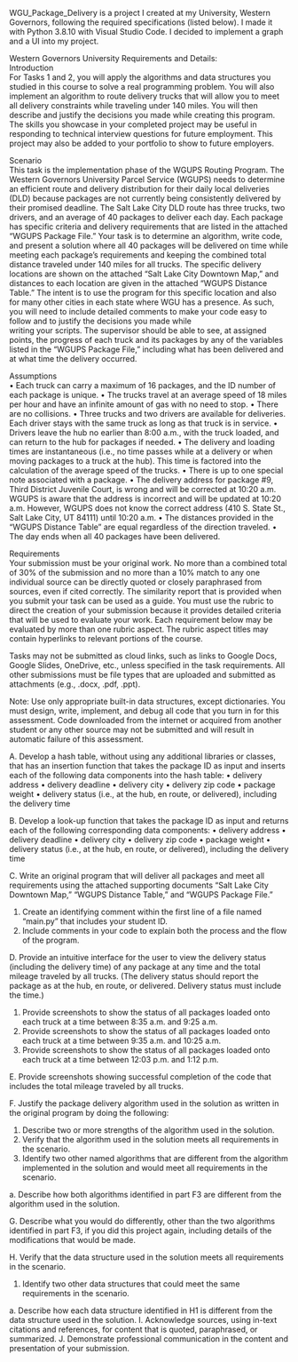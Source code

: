 WGU_Package_Delivery is a project I created at my University, Western Governors, following the required specifications (listed below).
I made it with Python 3.8.10 with Visual Studio Code. I decided to implement a graph and a UI into my project.

Western Governors University Requirements and Details:</br>
Introduction</br>
For Tasks 1 and 2, you will apply the algorithms and data structures you studied in this course to solve a real programming problem. 
You will also implement an algorithm to route delivery trucks that will allow you to meet all delivery constraints while traveling under 140 miles. 
You will then describe and justify the decisions you made while creating this program.
The skills you showcase in your completed project may be useful in responding to technical interview questions for future employment. 
This project may also be added to your portfolio to show to future employers.

Scenario</br>
This task is the implementation phase of the WGUPS Routing Program.
The Western Governors University Parcel Service (WGUPS) needs to determine an efficient route and delivery distribution for their daily local deliveries (DLD)
because packages are not currently being consistently delivered by their promised deadline. The Salt Lake City DLD route has three trucks, two drivers,
and an average of 40 packages to deliver each day. Each package has specific criteria and delivery requirements that are listed in the attached “WGUPS Package File.”
Your task is to determine an algorithm, write code, and present a solution where all 40 packages will be delivered on time while meeting each package’s requirements and
keeping the combined total distance traveled under 140 miles for all trucks. The specific delivery locations are shown on the attached “Salt Lake City Downtown Map,” 
and distances to each location are given in the attached “WGUPS Distance Table.” The intent is to use the program for this specific location and also for many other cities
in each state where WGU has a presence. As such, you will need to include detailed comments to make your code easy to follow and to justify the decisions you made while  
writing your scripts. The supervisor should be able to see, at assigned points, the progress of each truck and its packages by any of the variables listed in the 
“WGUPS Package File,” including what has been delivered and at what time the delivery occurred.

Assumptions</br>
•  Each truck can carry a maximum of 16 packages, and the ID number of each package is unique.
•  The trucks travel at an average speed of 18 miles per hour and have an infinite amount of gas with no need to stop.
•  There are no collisions.
•  Three trucks and two drivers are available for deliveries. Each driver stays with the same truck as long as that truck is in service.
•  Drivers leave the hub no earlier than 8:00 a.m., with the truck loaded, and can return to the hub for packages if needed.
•  The delivery and loading times are instantaneous (i.e., no time passes while at a delivery or when moving packages to a truck at the hub). 
This time is factored into the calculation of the average speed of the trucks.
•  There is up to one special note associated with a package.
•  The delivery address for package #9, Third District Juvenile Court, is wrong and will be corrected at 10:20 a.m.
WGUPS is aware that the address is incorrect and will be updated at 10:20 a.m. However, WGUPS does not know the correct address (410 S. State St., Salt Lake City, UT 84111)
until 10:20 a.m.
•  The distances provided in the “WGUPS Distance Table” are equal regardless of the direction traveled.
•  The day ends when all 40 packages have been delivered.

Requirements</br>
Your submission must be your original work. No more than a combined total of 30% of the submission and no more than a 10% match to any one individual source can be directly 
quoted or closely paraphrased from sources, even if cited correctly. The similarity report that is provided when you submit your task can be used as a guide.
You must use the rubric to direct the creation of your submission because it provides detailed criteria that will be used to evaluate your work.
Each requirement below may be evaluated by more than one rubric aspect. The rubric aspect titles may contain hyperlinks to relevant portions of the course.

Tasks may not be submitted as cloud links, such as links to Google Docs, Google Slides, OneDrive, etc., unless specified in the task requirements. 
All other submissions must be file types that are uploaded and submitted as attachments (e.g., .docx, .pdf, .ppt).</br>

Note: Use only appropriate built-in data structures, except dictionaries. You must design, write, implement, and debug all code that you turn in for this assessment. 
Code downloaded from the internet or acquired from another student or any other source may not be submitted and will result in automatic failure of this assessment.



A.  Develop a hash table, without using any additional libraries or classes, that has an insertion function that takes the package ID as input and inserts each of the 
following data components into the hash table:
•   delivery address
•   delivery deadline
•   delivery city
•   delivery zip code
•   package weight
•   delivery status (i.e., at the hub, en route, or delivered), including the delivery time

B.  Develop a look-up function that takes the package ID as input and returns each of the following corresponding data components:
•   delivery address
•   delivery deadline
•   delivery city
•   delivery zip code
•   package weight
•   delivery status (i.e., at the hub, en route, or delivered), including the delivery time


C.  Write an original program that will deliver all packages and meet all requirements using the attached supporting documents “Salt Lake City Downtown Map,” 
“WGUPS Distance Table,” and “WGUPS Package File.”
1.  Create an identifying comment within the first line of a file named “main.py” that includes your student ID.
2.  Include comments in your code to explain both the process and the flow of the program.


D.  Provide an intuitive interface for the user to view the delivery status (including the delivery time) of any package at any time and the total mileage traveled by all
trucks. (The delivery status should report the package as at the hub, en route, or delivered. Delivery status must include the time.)
1.  Provide screenshots to show the status of all packages loaded onto each truck at a time between 8:35 a.m. and 9:25 a.m.
2.  Provide screenshots to show the status of all packages loaded onto each truck at a time between 9:35 a.m. and 10:25 a.m.
3.  Provide screenshots to show the status of all packages loaded onto each truck at a time between 12:03 p.m. and 1:12 p.m.

E.  Provide screenshots showing successful completion of the code that includes the total mileage traveled by all trucks.

F.  Justify the package delivery algorithm used in the solution as written in the original program by doing the following:
1.  Describe two or more strengths of the algorithm used in the solution.
2.  Verify that the algorithm used in the solution meets all requirements in the scenario.
3.  Identify two other named algorithms that are different from the algorithm implemented in the solution and would meet all requirements in the scenario.

a.  Describe how both algorithms identified in part F3 are different from the algorithm used in the solution.

G.  Describe what you would do differently, other than the two algorithms identified in part F3, if you did this project again, including details of the modifications 
that would be made.

H.  Verify that the data structure used in the solution meets all requirements in the scenario.
1.  Identify two other data structures that could meet the same requirements in the scenario.

a.  Describe how each data structure identified in H1 is different from the data structure used in the solution.
I.  Acknowledge sources, using in-text citations and references, for content that is quoted, paraphrased, or summarized.
J.  Demonstrate professional communication in the content and presentation of your submission.
